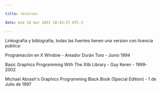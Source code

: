 ```yaml
---

title: recursos 

date: mié 16 mar 2022 18:43:17 UTC-3

---
```



Linkografia y biblografia, todas las fuentes tienen una version con licencia publica:

Programación en X Window - Amador Durán Toro - Junio 1994

Basic Graphics Programming With The Xlib Library - Guy Keren - 1999-2002

Michael Abrash's Graphics Programming Black Book (Special Edition) - 1 de Julio de 1997

